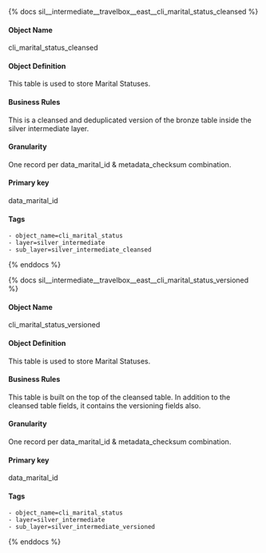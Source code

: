 {% docs sil__intermediate__travelbox__east__cli_marital_status_cleansed %}

#### Object Name
cli_marital_status_cleansed

#### Object Definition
This table is used to store Marital Statuses.

#### Business Rules
This is a cleansed and deduplicated version of the bronze table inside the silver intermediate layer.

#### Granularity
One record per data_marital_id & metadata_checksum combination.

#### Primary key
data_marital_id

#### Tags
    - object_name=cli_marital_status
    - layer=silver_intermediate
    - sub_layer=silver_intermediate_cleansed

{% enddocs %}

{% docs sil__intermediate__travelbox__east__cli_marital_status_versioned %}

#### Object Name
cli_marital_status_versioned

#### Object Definition
This table is used to store Marital Statuses.

#### Business Rules
This table is built on the top of the cleansed table. In addition to the cleansed table fields, it contains the versioning fields also.

#### Granularity
One record per data_marital_id & metadata_checksum combination.

#### Primary key
data_marital_id

#### Tags
    - object_name=cli_marital_status
    - layer=silver_intermediate
    - sub_layer=silver_intermediate_versioned

{% enddocs %}